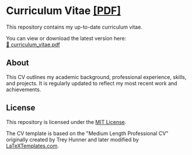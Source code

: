 # Curriculum Vitae [[PDF]](./curriculum_vitae.pdf)

This repository contains my up-to-date curriculum vitae. 

You can view or download the latest version here:  
[📄 curriculum_vitae.pdf](./curriculum_vitae.pdf)

## About
This CV outlines my academic background, professional experience, skills, and projects. It is regularly updated to reflect my most recent work and achievements.

## License

This repository is licensed under the [MIT License](./LICENSE).

The CV template is based on the "Medium Length Professional CV" originally created by Trey Hunner and later modified by [LaTeXTemplates.com](http://www.LaTeXTemplates.com).
